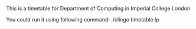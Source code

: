 This is a timetable for Department of Computing in Imperial College London

You could run it using following command: 
    ./clingo timetable.lp

